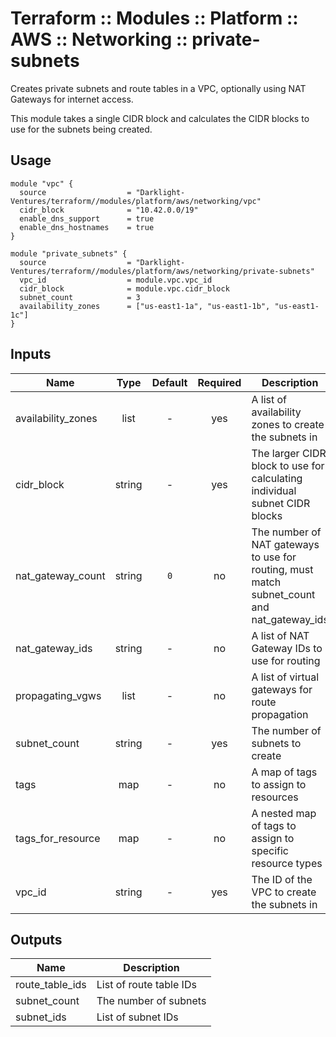 # Terraform :: Modules :: Platform :: AWS :: Networking :: private-subnets

Creates private subnets and route tables in a VPC, optionally using NAT Gateways for internet access.

This module takes a single CIDR block and calculates the CIDR blocks to use for the subnets being created.

## Usage

```hcl
module "vpc" {
  source                  = "Darklight-Ventures/terraform//modules/platform/aws/networking/vpc"
  cidr_block              = "10.42.0.0/19"
  enable_dns_support      = true
  enable_dns_hostnames    = true
}

module "private_subnets" {
  source                  = "Darklight-Ventures/terraform//modules/platform/aws/networking/private-subnets"
  vpc_id                  = module.vpc.vpc_id
  cidr_block              = module.vpc.cidr_block
  subnet_count            = 3
  availability_zones      = ["us-east1-1a", "us-east1-1b", "us-east1-1c"]
}
```

## Inputs

| Name                    | Type   | Default             | Required | Description 
|-------------------------|:------:|:-------------------:|:--------:|-------------
| availability_zones      | list   | -                   | yes      | A list of availability zones to create the subnets in 
| cidr_block              | string | -                   | yes      | The larger CIDR block to use for calculating individual subnet CIDR blocks 
| nat_gateway_count       | string | `0`                 | no       | The number of NAT gateways to use for routing, must match subnet_count and nat_gateway_ids 
| nat_gateway_ids         | string | -                   | no       | A list of NAT Gateway IDs to use for routing 
| propagating_vgws        | list   | -                   | no       | A list of virtual gateways for route propagation 
| subnet_count            | string | -                   | yes      | The number of subnets to create 
| tags                    | map    | -                   | no       | A map of tags to assign to resources 
| tags_for_resource       | map    | -                   | no       | A nested map of tags to assign to specific resource types 
| vpc_id                  | string | -                   | yes      | The ID of the VPC to create the subnets in 

## Outputs

| Name                    | Description
|-------------------------|------------
| route_table_ids         | List of route table IDs
| subnet_count            | The number of subnets
| subnet_ids              | List of subnet IDs
